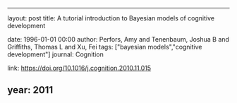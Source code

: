---
layout: post
title: A tutorial introduction to Bayesian models of cognitive development

date: 1996-01-01 00:00
author: Perfors, Amy and Tenenbaum, Joshua B and Griffiths, Thomas L and Xu, Fei
tags: ["bayesian models","cognitive development"]
journal: Cognition

link: https://doi.org/10.1016/j.cognition.2010.11.015

year: 2011
-----